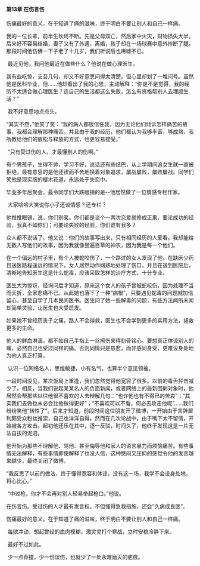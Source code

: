 #### **第13章 在伤言伤**

  伤痛最好的意义，在于知道了痛的滋味，终于明白不要让别人和自己一样痛。

​    我的一位长辈，前半生坎坷不断。先是父母双亡，然后家中火灾，财物损失大半，后来好不容易结婚，妻子又有了外遇，离婚，孩子却在一场球赛中意外摔断了腿。那段时间他仿佛一下子老了十几岁，我们听说后也唏嘘不已。 

​    最近见他，我问他最近在做些什么？他说在做心理医生。 

​    我有些吃惊，支吾几句，却又不好意思问得太清楚。但心里却划了一堆问号。虽然他是医科毕业，但……他却看出了我的心思，主动解释：“你是不是觉得，我的经历不太适合做心理医生？连自己的生活都这么失败，怎么有资格帮别人去理顺生活？” 

​    我不好意思地点点头。 

​    “其实不然，”他笑了笑：“我的病人都很信任我，因为无论他们倾诉怎样痛苦的故事，我都会理解那种痛苦。并且由于我的经历，他们都认为我够丰富，够成熟，我所教给他们的放松与释放的方式，也更容易接受。” 

​    “只有受过伤的人，才最懂别人的伤啊。” 

​    有个男孩子，生得不帅，学习不好，说话还有些结巴，从上学期间追女生就一直被拒绝，最有意思的是他还锲而不舍地换着对象追求，屡战屡败，屡败屡战。同学们笑他是现实版的樱木花道，永远处于失恋中。 

​    毕业多年后聚会，最令同学们大跌眼镜的是--他居然做了一位情感专栏作家。

​    大家哈哈大笑说你小子还谈情感？还专栏？ 

​    他推推眼镜，说，你们别笑。你们都是谈个一两次恋爱就修成正果，要论成功的经验，我真不如你们；可要论失败的经验，你们谁有我多？ 

​    众人都不说话了。他又说：你们的故事写出来，只有相同经历的人爱看。我却能给无数人写他们的故事，因为我就像尝遍百草的神农，因为我是每一个他们。 

​    在一个偏远的村子里，有个人被蛇咬伤了，一个路过的女人发现了他，在缺医少药且送医路程遥远的情况下，女人居然动作娴熟地处理了伤口，并且在送到医院后，清晰地告知医生这是什么蛇毒，应该采取怎样的治疗方式，十分专业。 

​    医生大为惊讶，经询问后才知道，原来这个女人的孩子曾被蛇咬伤，因为处理不当而夭折，全家悲痛不已。从此她也落下了一种“病根”，只要遇见蛇毒的问题就加倍留心，甚至自学了几本民间医书。医生问了她一些解毒的问题，有些方法闻所未闻却简单灵验，让医生也大受启发。 

​    如果她不曾经历丧子之痛，路人不会得救，医生也不会学到更多的实用方法，拯救更多的生命。 

​    他人的鲜血淋漓，都不如自己手指上一丝擦伤来得刻骨铭心。要想真正体谅别人的痛，必然自己也受过同样的痛。否则同情只是慈悲，而非感同身受，更难设身处地为他人真正打算。 

​    认识一位网络名人，思维敏捷，小有名气，也算半个意见领袖。 

​    一段时间没见，某次饭局上重逢，我们忽然觉得他宽容了很多。以前的毒舌抨击减少了。相反，当我们说起某某名人的负面新闻，或者网络上的最新围剿对象时，他居然会帮那些以往他很不喜欢的人去辩解几句：“也许他也有不得已的苦衷”；“其实我们去做也未必会比他做得更好”；“不喜欢可以不看，何必去攻击他呢”……我们纷纷笑他“转性了”。后来才知道，前段时间这位朋友开了微博，一开始由于言辞犀利颇受众粉丝推崇，自己也洋洋自得。然而在几次论战中，由于嘴下太不留情，开始被各方攻击。起初他还乐在其中，逐一反驳，时间久了，他终于发现这是一片无法自拔的泥沼。 

​    他开始为那些不理解他、骂他、甚至侮辱他和家人的语言暴力而烦恼痛苦。有些事情无法解释，有些事情即使解释了也没人信，这种憋闷又压抑的感觉令他的发言越来越少，最终关闭了微博。 

​    “我反思了以前的做法，终于懂得宽容和体谅。没有这一场，我学不会设身处地，将心比心。” 

​    “中过枪，你才不会再对别人轻易举起枪口。”他说。 

​    在伤言伤。受过伤的人才最有发言权。不但懂得急救措施，还会“久病成良医”。 

​    伤痛最好的意义，在于知道了痛的滋味，终于明白不要让别人和自己一样痛。

​    每欲冲动，想起曾经的血肉模糊，激灵灵打个寒战，立时安稳冷静下来。 

​    最好不过如此。 

​    少一点莽撞，少一份误伤，也就少了一处永难磨灭的疤痕。  